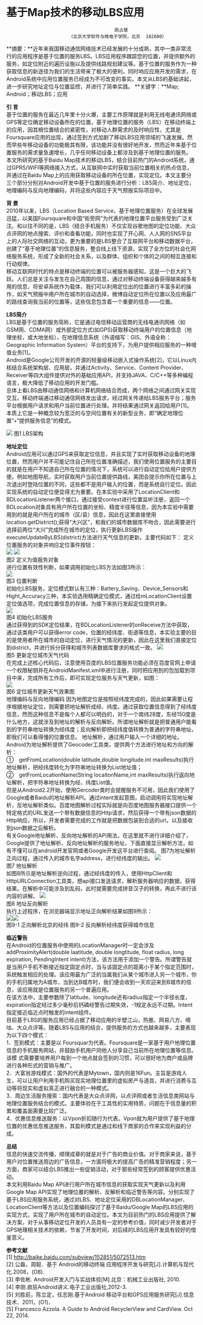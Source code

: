 # 基于Map技术的移动LBS应用
                                            刚占慧
                           （北京大学软件与微电子学院，北京  102600）
**摘要：**近年来我国移动通信网络技术已经发展的十分成熟，其中一类非常流行的应用程序是基于位置的服务LBS。LBS应用程序跟踪您的位置，并提供额外的服务，如定位附近的遍历设施以及提供线路规划建议等。基于位置的服务作为一种获取信息的新途径为我们的生活带来了极大的便利，同时响应应用开发的需求，在Android系统中应用位置服务已经成为不可改变的事实。本文从LBS的基础讲起，进一步研究地址定位与位置监控，并进行了简单实践。
**关键字：**Map; Android；移动LBS；应用

**引 言**  
基于位置的服务在最近几年里十分火爆，主要工作原理就是利用无线电通讯网络或GPS等定位确定移动设备所在的位置，基于地理位置的服务（LBS）在移动终端上的应用，因其根位置结合的紧密性，对移动人群需求的及时响应性，尤其是Foursquare应用的出现，通过签到方式加剧了移动LBS应用领域的飞速发展。然而早些年移动设备的功能极其有限，该功能并没有很好地开发，然而近年来基于位置服务的需求量急速增长，几乎任何移动设备上都涉及到基于地理位置的服务。  
本文所研究的基于Baidu Map技术的移动LBS，结合目前热门的Android系统，通过GPRS/WIFI等网络接入方式，从互联网中实时获取当前位置相关的热点信息，并通过在Baidu Map上的应用获取移动设备的所在位置，实现定位。本文主要分三个部分分别对Android开发中基于位置的服务进行分析：LBS简介、地址定位，地理编码与反向地理编码，并将这些内容应于天气预报实际项目中。

**背 景**  
2010年以来，LBS（Location Based Service，基于地理位置服务）在全球发展迅猛，以美国Foursquare和中国“街旁网”为代表的地理位置平台服务受到广泛关注。和以往不同的是，LBS（结合手机服务）不仅实现谷歌地图的定位功能、大众点评网的地点搜索、评价和查看功能，同时也实现了开心网、人人网的SNS平台上的人际社交网络的互动，更为重要的是LBS整合了互联网平台和移动数据平台，创建了“基于地理位置”的信息服务，整合线上线下资源，实现了全方位的社会化网络服务系统，形成了全新的社会关系，以及群体、组织和个体的之间的相互连接和行动规律。  
移动互联网时代的特点是移动终端的位置可以被服务器感知，这是一个巨大的飞跃。人们总是关注与发生在自己周围的信息，通过对移动终端设备获得越来越多有用的信息，将安卓系统作为载体，我们可以利用定位出的位置进行丰富多彩的操作，如天气预报中用户所在城市的自动选择，微博自动定位所在位置以及应用最广的路线查询我当前的位置等，这些信息包含着一个重要的信息——位置。

**LBS简介**  
LBS是基于位置的服务简称，它是通过电信移动运营商的无线电通讯网络（如GSM网、CDMA网）或外部定位方式(如GPS)获取移动终端用户的位置信息（地理坐标，或大地坐标），在地理信息系统（外语缩写：GIS、外语全称：Geographic Information System）平台的支持下，为用户提供相应服务的一种增值业务[1]。  
Android是Google公司开发的开源的轻量级移动嵌入式操作系统[2]，它以Linux内核结合系统架构层、应用层，并通过Activity、Service、Content Provider、Receiver等四大组件提供对外的基础应用API，并支持JAVA、C/C++等多种编程语言，极大降低了移动应用的开发门槛。  
总体上看LBS由移动通信网络和计算机网络结合而成，两个网络之间通过网关实现交互。移动终端通过移动通信网络发出请求，经过网关传递给LBS服务平台；服务平台根据用户请求和用户当前位置进行处理。并将结果通过网关返回给用户[1]。本质上它是一种概念较为宽泛的与空间位置有关的新型业务，即“确定地理位置”+“提供服务信息”的模式。

![](LBS.png)
图1 LBS架构  

**地址定位**  
Android应用可以通过GPS来获取定位信息，并且实现了实时获取移动设备的地理位置，然而用户并不可能记住自己所在位置准确描述，我们使用位置服务的主要目的就是在用户不知道自己所在位置的情况下，系统可以进行自动定位给用户提供方便。例如地图导航，实时获取用户当前位置提供路线，美团会提示你所在位置与上次退出时登陆位置的不同，这些都不是用户输入的位置，而是系统自行定位。因此实现系统的自动定位便显得尤为重要。在本实验中采用了LocationClient和BDLocationListener两个接口，通过接受context进行位置监听注册，返回一个BDLocation对象具有用户所在位置的坐标、精度半径等信息，因为本实验中需要用到的就是用户所在的城市（区/县）信息，因此在这里直接使用location.getDistrict();获得“大兴区”，和我们的城市数据库不吻合，因此需要进行选择前两位“大兴”完成所在城市的定位，执行更新LBS操作executeUpdateByLBS(district)方法进行天气信息的更新。主要代码如下：
定义位置服务的对象并响应定位事件按钮：  
![](locationDef.png) 
![](locationGet.png)  
图2 定义为值服务对象  
进行位置有效性判断，如果调用初始化LBS方法如图3所示：  
![](locationJudge.png)   
图3 位置判断  
初始化LBS服务，定位模式默认有三种：Battery_Saving、Device_Sensors和Hight_Accuracy三种，本实验选用精确定位模式，通过给mLocationClient设置定位值选项，完成位置信息的存储，为接下来执行发起定位提供对象。  
![](initLocation.png)  
图4 初始化LBS服务  
通过获得到的SDK定位结果，在BDLocationListener的onReceive方法中获取，通过该类用户可以获得error code，位置的经纬度、街道等信息，本实验主要的目的是使用者所在城市的自动定位，进行天气情况的更新，因此在这里我们直接定位到district，并进行拆分获得和城市列表数据库要求的格式一致。
![](updateWeather.png)  
图5 更新定位城市天气代码  
在完成上述核心代码后，注意使用百度的LBS位置服务功能必须在百度官网上申请一个权限秘钥并在AndroidManifest.xml中进行注册，同时把应用到的包加载到项目中来，完成所有工作后，即可实现定位服务与天气更新，如图：  
![](updateWeatherResult.png)  
图6 定位城市更新天气效果图  
地理编码与反向地理编码
因为地图定位是按照经纬度完成的，因此如果需要让程序根据地址定位，则需要把地址解析成经、纬度。通过获取位置信息得到了经纬度信息，然而这种信息不是每个人都可以明白的，对于一个南纬28度，东经150度是什么地方，这就涉及到地址的解析与反向解析。所谓地址解析就是把普通用户能看到的字符串地址转换为经纬度；反向解析即把经纬度值转换为普通的字符串地址，即我们可以看得懂的位置信息。
地址解析，通过用户输入一个详细的地址。Android为地址解析提供了Geocoder工具类，提供两个方法进行地址和方向的解析：  
①　getFromLocation(double latitude,double longitude.int maxResults)执行地址解析，把经纬度转化为字符串地址转换为List地址值；  
②　getFromLocationName(String locaitonName,int maxResults)执行返向地址解析，把字符串地址转换为经、纬度List值。  
但是从Android2.2开始，使用Gercoder类时会提醒服务不可用，因此我们使用了Google或者Baidu的地址解析API。通过intent发起意图，启动调用将实现地址解析，反地址解析类似。百度地图解析过程实际就是向百度地图服务器接口提供一个特定格式的URL发送一个带有数据信息的Http请求，然后获得一个带有json数据的Http响应，所以，开发者需要完成的工作就是把数据包装到合适的url，以及接收到json数据之后解析。  
有关Google地址解析、反向地址解析的API用法，在这里就不进行详细介绍了，Google提供了地址解析、反向地址解析的服务地址，下面直接显示解析方法，如有不懂可以在android开发官网或者Google开发这平台进行查阅。
图7为地址解析正向过程，通过传入的城市名字address，进行经纬度的输出。
![](locationJiexi.png)  
图7 地址解析  
如图8所示是地址解析逆向过程，通过经纬度的传入，使用HttpClient和HttpURLConnection工具类，想api接口发送请求，解析服务器响应的数据，获得结果。在解析中可能涉及到乱码，此时就需要完成拼音汉子的转换，再此不进行该内容的讲解。
![](locationRevJiexi.png)  
图8 地址反向解析  
执行上述程序，在浏览器端显示地址正向解析结果如图9所示：  
![](addressToJingwei.png)![](jingweiToaddress.png)  
图9-1 正向解析北京的经纬 图9-2 反向解析经纬度获得城市信息  

**临近警告**  
在Android的位置服务中使用的LocationManager时一定会涉及addProximityAlert(double laatitude, double longtitude, float radius, long expiration, PendingIntent intent)方法，该方法用于添加一个警告。所谓警告就是当用户手机不断接近指定固定点时，当与该固定点的距离小于某个指定范围时，系统触发相应的处理。该应用最为广泛的当属我们从某个城市进入另一个城市，你的手机归属地为A城市，当到达B城市时，我们便会收到一天欢迎来到B城市的信息，该应用就是位置服务的另一个普遍应用。  
在该方法中，主要参数除了latitude、longitude还有radius指定一个半径长度，expiration指定经过多少毫秒后钙磷经警告过期失效，-1规定永远不过期。Intent指定接近临近点时触发的intent组件。  
目前基于LBS的服务应用已经占据了移动应用的半壁江山，热推、网易八方、嘀咕、大众点评等。随着LBS与应用的结合，提供服务的方式也越来越多，主要表现为以下四个模式：  
1．签到模式：主要是以 Foursquar为代表。Foursquare是一家基于用户地理位置信息的手机服务网站，并鼓励手机用户同他人分享自己当前所在地理位置等信息。该模 式需要要培养用户每到一个地点就会签到的习惯，可以很好地为商户或品牌进行各种形式的营销与推广。  
2．大富翁游戏模式：国外的代表是Mytown，国内则是16Fun。主旨是游戏人生，可以让用户利用手机购买现实地理位置里的虚拟房产与道具，并进行消费与互动等将现实和虚拟真正进行融合的一种模式。  
3．周边生活服务搜索：国内代表是大众点评网，以点评网或者生活信息类网站与地理位置服务结合的模式。主要体验在于工具性的实用特质，问题在于信息量的积累和覆盖面需要比较广泛。  
4．优惠信息推送服务：以Vpon折扣随行为代表。Vpon就为用户提供了基于地理位置的优惠信息推送服务，其盈利模式是通过和线下商家的合作来实现利益的分成。  

**总结**  
信息的快速交流传播，顺理成章的就是对于广告的商业价值。对于商家来说，基于用户对位置推送周边的广告信息，一方面将极大的提高广告的精准营销程度；另一方面，商家可以结合LBS推出一些促销活动，对于那些经常签到的顾客提供优惠活动。  
本文利用Baidu Map API进行用户所在城市信息的获取实现天气更新以及利用Google Map API实现了地理位置的解析、反解析和临近警告等内容。分别实现了基于LBS应用服务系统，通过对LBS、地址定位采用的DBLocationManager、LocationClient等方法以及位置编码探讨了基于Baidu/Google Map的LBS应用的实现方式，实现了用户所在城市的自动定位。本文为目前热门的LBS应用提供了解决方案，对于从事移动定位开发的人员具有一定的参考价值，同时减少开发者对于GPS地理相关技术的依赖，节省了开发时间，对后续的LBS应用开发具有较好的借鉴意义。

**参考文献**  
[1] http://baike.baidu.com/subview/152851/5072513.htm  
[2] 公磊，周聪．基于 Android的移动终端 应用程序开发与研究[J].计算机与现代化.2008，(O8).  
[3] 李佐彬. Android开发入门与实战体验[M].北京：机械工业出版社, 2010.  
[4] 李刚.疯狂Android讲义.电子工业出版社,2012-3.  
[5] 刘胜前，陈立定，任志刚.基于Android 移动平台和GPS应用服务研究[J].信息技术．2011，(O1)．  
[5] Francesco Azzola. A Guide to Android RecyclerView and CardView. Oct 22, 2014.  
